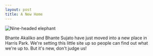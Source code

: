 ```yaml
---
layout: post
title: A New Home
---
```


![Nine-headed elephant](https://github.com/lokanta/lokanta.github.io/blob/master/images/navasisa.jpeg "Nine-headed elephant")

Bhante Akaliko and Bhante Sujato have just moved into a new place in Harris Park. We're setting this little site up so people can find out what we're up to. But it's new, don't judge us!
